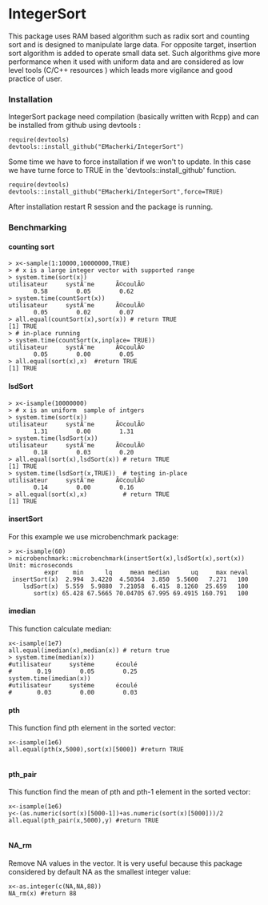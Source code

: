 # IntegerSort
This package uses RAM based algorithm such as radix sort and counting sort and is designed to manipulate large data. For opposite target, insertion sort algorithm is added to operate small data set. Such algorithms give more performance when it used with uniform data and are considered as low level tools (C/C++ resources ) which leads more vigilance and good practice of user.

### Installation
IntegerSort package need compilation (basically written with Rcpp) and can be installed from  github using devtools :
```
require(devtools)
devtools::install_github("EMacherki/IntegerSort")
```
Some time we have to force installation if we won't to update. In this case we have turne force to TRUE in the  'devtools::install_github' function. 
```
require(devtools)
devtools::install_github("EMacherki/IntegerSort",force=TRUE)
```
After installation restart R session and the package is running.

### Benchmarking


#### counting sort

```
> x<-sample(1:10000,10000000,TRUE)
> # x is a large integer vector with supported range 
> system.time(sort(x))
utilisateur     systÃ¨me      Ã©coulÃ© 
       0.58        0.05        0.62 
> system.time(countSort(x))
utilisateur     systÃ¨me      Ã©coulÃ© 
       0.05        0.02        0.07 
> all.equal(countSort(x),sort(x)) # return TRUE
[1] TRUE
> # in-place running
> system.time(countSort(x,inplace= TRUE)) 
utilisateur     systÃ¨me      Ã©coulÃ© 
       0.05        0.00        0.05 
> all.equal(sort(x),x)  #return TRUE
[1] TRUE
```
#### lsdSort

```
> x<-isample(10000000)
> # x is an uniform  sample of intgers
> system.time(sort(x))
utilisateur     systÃ¨me      Ã©coulÃ© 
       1.31        0.00        1.31 
> system.time(lsdSort(x))
utilisateur     systÃ¨me      Ã©coulÃ© 
       0.18        0.03        0.20 
> all.equal(sort(x),lsdSort(x)) # return TRUE
[1] TRUE
> system.time(lsdSort(x,TRUE))  # testing in-place
utilisateur     systÃ¨me      Ã©coulÃ© 
       0.14        0.00        0.16 
> all.equal(sort(x),x)          # return TRUE 
[1] TRUE
```

#### insertSort
For this example we use microbenchmark package:
```
> x<-isample(60)
> microbenchmark::microbenchmark(insertSort(x),lsdSort(x),sort(x))
Unit: microseconds
          expr    min      lq     mean median      uq     max neval
 insertSort(x)  2.994  3.4220  4.50364  3.850  5.5600   7.271   100
    lsdSort(x)  5.559  5.9880  7.21058  6.415  8.1260  25.659   100
       sort(x) 65.428 67.5665 70.04705 67.995 69.4915 160.791   100
```

#### imedian

This function calculate median:
```
x<-isample(1e7)
all.equal(imedian(x),median(x)) # return true
> system.time(median(x))
#utilisateur     système      écoulé 
#       0.19        0.05        0.25 
system.time(imedian(x))
#utilisateur     système      écoulé 
#       0.03        0.00        0.03  

```
#### pth

This function find pth element in the sorted vector:
```
x<-isample(1e6)
all.equal(pth(x,5000),sort(x)[5000]) #return TRUE
 
```

#### pth_pair

This function find the mean of pth and pth-1 element in the sorted vector:
```
x<-isample(1e6)
y<-(as.numeric(sort(x)[5000-1])+as.numeric(sort(x)[5000]))/2
all.equal(pth_pair(x,5000),y) #return TRUE
 
```
#### NA_rm

Remove NA values in the vector. It is very useful because this package considered by default NA as the smallest integer value:  
```
x<-as.integer(c(NA,NA,88))
NA_rm(x) #return 88

```
